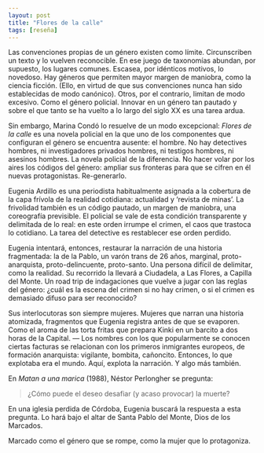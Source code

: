 ```yaml
---
layout: post
title: "Flores de la calle"
tags: [reseña]
---
```


Las convenciones propias de un género existen como límite. Circunscriben un texto y lo vuelven reconocible. En ese juego de taxonomías abundan, por supuesto, los lugares comunes. Escasea, por idénticos motivos, lo novedoso. Hay géneros que permiten mayor margen de maniobra, como la ciencia ficción. (Ello, en virtud de que sus convenciones nunca han sido establecidas de modo canónico). Otros, por el contrario, limitan de modo excesivo. Como el género policial. Innovar en un género tan pautado y sobre el que tanto se ha vuelto a lo largo del siglo XX es una tarea ardua.

Sin embargo, Marina Condó lo resuelve de un modo excepcional: *Flores de la calle* es una novela policial en la que uno de los componentes que configuran el género se encuentra ausente: el hombre. No hay detectives hombres, ni investigadores privados hombres, ni testigos hombres, ni asesinos hombres. La novela policial de la diferencia. No hacer volar por los aires los códigos del género: ampliar sus fronteras para que se cifren en él nuevas protagonistas. Re-generarlo.

Eugenia Ardillo es una periodista habitualmente asignada a la cobertura de la capa frívola de la realidad cotidiana: actualidad y ‘revista de minas’. La frivolidad también es un código pautado, un margen de maniobra, una coreografía previsible. El policial se vale de esta condición transparente y delimitada de lo real: en este orden irrumpe el crimen, el caos que trastoca lo cotidiano. La tarea del detective es restablecer ese orden perdido.

Eugenia intentará, entonces, restaurar la narración de una historia fragmentada: la de la Pablo, un varón trans de 26 años, marginal, proto-anarquista, proto-delincuente, proto-santo. Una persona difícil de delimitar, como la realidad. Su recorrido la llevará a Ciudadela, a Las Flores, a Capilla del Monte. Un road trip de indagaciones que vuelve a jugar con las reglas del género: ¿cuál es la escena del crimen si no hay crimen, o si el crimen es demasiado difuso para ser reconocido?

Sus interlocutoras son siempre mujeres. Mujeres que narran una historia atomizada, fragmentos que Eugenia registra antes de que se evaporen. Como el aroma de las torta fritas que prepara Kinki en un barcito a dos horas de la Capital. — Los nombres con los que popularmente se conocen ciertas facturas se relacionan con los primeros inmigrantes europeos, de formación anarquista: vigilante, bombita, cañoncito. Entonces, lo que explotaba era el mundo. Aquí, explota la narración. Y algo más también.

 En *Matan a una marica* (1988), Néstor Perlongher se pregunta:

> ¿Cómo puede el deseo desafiar (y acaso provocar) la muerte?

En una iglesia perdida de Córdoba, Eugenia buscará la respuesta a esta pregunta. Lo hará bajo el altar de Santa Pablo del Monte, Dios de los Marcados.

Marcado como el género que se rompe, como la mujer que lo protagoniza.
